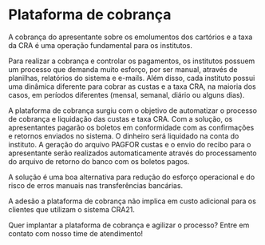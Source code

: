 # Plataforma de cobrança

A cobrança do apresentante sobre os emolumentos dos cartórios e a taxa da CRA é uma operação fundamental para os institutos.

Para realizar a cobrança e controlar os pagamentos, os institutos possuem um processo que demanda muito esforço, por ser manual, através de planilhas, relatórios do sistema e e-mails. Além disso, cada instituto possui uma dinâmica diferente para cobrar as custas e a taxa CRA, na maioria dos casos, em períodos diferentes (mensal, semanal, diário ou alguns dias).

A plataforma de cobrança surgiu com o objetivo de automatizar o processo de cobrança e liquidação das custas e taxa CRA. Com a solução, os apresentantes pagarão os boletos em conformidade com as confirmações e retornos enviados no sistema. O dinheiro será liquidado na conta do instituto. A geração do arquivo PAGFOR custas e o envio do recibo para o apresentante serão realizados automaticamente através do processamento do arquivo de retorno do banco com os boletos pagos.

A solução é uma boa alternativa para redução do esforço operacional e do risco de erros manuais nas transferências bancárias.

A adesão a plataforma de cobrança não implica em custo adicional para os clientes que utilizam o sistema CRA21.

Quer implantar a plataforma de cobrança e agilizar o processo? Entre em contato com nosso time de atendimento!

